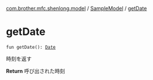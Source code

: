 [com.brother.mfc.shenlong.model](../index.md) / [SampleModel](index.md) / [getDate](./get-date.md)

# getDate

`fun getDate(): `[`Date`](https://developer.android.com/reference/java/util/Date.html)

時刻を返す

**Return**
呼び出された時刻


